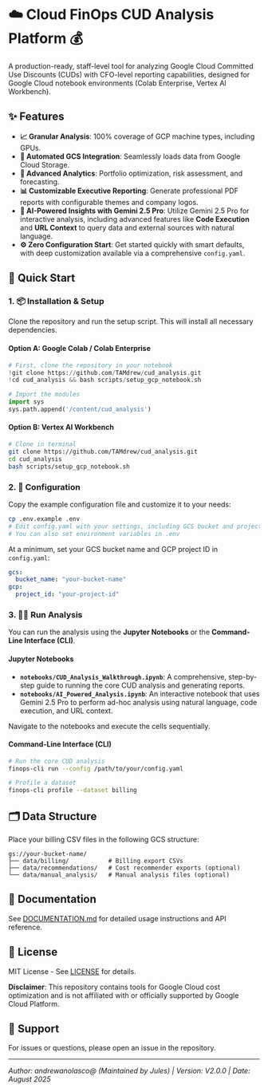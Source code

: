 # ☁️ Cloud FinOps CUD Analysis Platform 💰

A production-ready, staff-level tool for analyzing Google Cloud Committed Use Discounts (CUDs) with CFO-level reporting capabilities, designed for Google Cloud notebook environments (Colab Enterprise, Vertex AI Workbench).

## ✨ Features

- **📈 Granular Analysis**: 100% coverage of GCP machine types, including GPUs.
- **🔄 Automated GCS Integration**: Seamlessly loads data from Google Cloud Storage.
- **🔬 Advanced Analytics**: Portfolio optimization, risk assessment, and forecasting.
- **📊 Customizable Executive Reporting**: Generate professional PDF reports with configurable themes and company logos.
- **🤖 AI-Powered Insights with Gemini 2.5 Pro**: Utilize Gemini 2.5 Pro for interactive analysis, including advanced features like **Code Execution** and **URL Context** to query data and external sources with natural language.
- **⚙️ Zero Configuration Start**: Get started quickly with smart defaults, with deep customization available via a comprehensive `config.yaml`.

## 🚀 Quick Start

### 1. 📦 Installation & Setup

Clone the repository and run the setup script. This will install all necessary dependencies.

#### Option A: Google Colab / Colab Enterprise
```python
# First, clone the repository in your notebook
!git clone https://github.com/TAMdrew/cud_analysis.git
!cd cud_analysis && bash scripts/setup_gcp_notebook.sh

# Import the modules
import sys
sys.path.append('/content/cud_analysis')
```

#### Option B: Vertex AI Workbench
```bash
# Clone in terminal
git clone https://github.com/TAMdrew/cud_analysis.git
cd cud_analysis
bash scripts/setup_gcp_notebook.sh
```

### 2. 📝 Configuration

Copy the example configuration file and customize it to your needs:

```bash
cp .env.example .env
# Edit config.yaml with your settings, including GCS bucket and project ID.
# You can also set environment variables in .env
```

At a minimum, set your GCS bucket name and GCP project ID in `config.yaml`:

```yaml
gcs:
  bucket_name: "your-bucket-name"
gcp:
  project_id: "your-project-id"
```

### 3. 🏃‍♀️ Run Analysis

You can run the analysis using the **Jupyter Notebooks** or the **Command-Line Interface (CLI)**.

#### Jupyter Notebooks
- **`notebooks/CUD_Analysis_Walkthrough.ipynb`**: A comprehensive, step-by-step guide to running the core CUD analysis and generating reports.
- **`notebooks/AI_Powered_Analysis.ipynb`**: An interactive notebook that uses Gemini 2.5 Pro to perform ad-hoc analysis using natural language, code execution, and URL context.

Navigate to the notebooks and execute the cells sequentially.

#### Command-Line Interface (CLI)
```bash
# Run the core CUD analysis
finops-cli run --config /path/to/your/config.yaml

# Profile a dataset
finops-cli profile --dataset billing
```

## 🗂️ Data Structure

Place your billing CSV files in the following GCS structure:

```
gs://your-bucket-name/
├── data/billing/           # Billing export CSVs
├── data/recommendations/   # Cost recommender exports (optional)
└── data/manual_analysis/   # Manual analysis files (optional)
```

## 📖 Documentation

See [DOCUMENTATION.md](DOCUMENTATION.md) for detailed usage instructions and API reference.

## 📜 License

MIT License - See [LICENSE](LICENSE) for details.

**Disclaimer**: This repository contains tools for Google Cloud cost optimization and is not affiliated with or officially supported by Google Cloud Platform.

## 💬 Support

For issues or questions, please open an issue in the repository.

---

*Author: andrewanolasco@ (Maintained by Jules) | Version: V2.0.0 | Date: August 2025*

